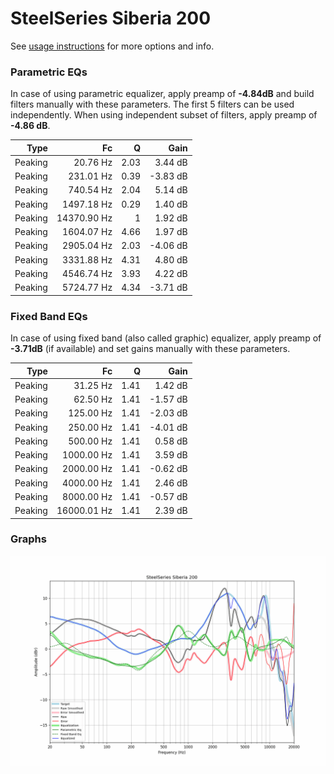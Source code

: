 # SteelSeries Siberia 200
See [usage instructions](https://github.com/jaakkopasanen/AutoEq#usage) for more options and info.

### Parametric EQs
In case of using parametric equalizer, apply preamp of **-4.84dB** and build filters manually
with these parameters. The first 5 filters can be used independently.
When using independent subset of filters, apply preamp of **-4.86 dB**.

| Type    | Fc          |    Q | Gain     |
|--------:|------------:|-----:|---------:|
| Peaking | 20.76 Hz    | 2.03 | 3.44 dB  |
| Peaking | 231.01 Hz   | 0.39 | -3.83 dB |
| Peaking | 740.54 Hz   | 2.04 | 5.14 dB  |
| Peaking | 1497.18 Hz  | 0.29 | 1.40 dB  |
| Peaking | 14370.90 Hz | 1    | 1.92 dB  |
| Peaking | 1604.07 Hz  | 4.66 | 1.97 dB  |
| Peaking | 2905.04 Hz  | 2.03 | -4.06 dB |
| Peaking | 3331.88 Hz  | 4.31 | 4.80 dB  |
| Peaking | 4546.74 Hz  | 3.93 | 4.22 dB  |
| Peaking | 5724.77 Hz  | 4.34 | -3.71 dB |

### Fixed Band EQs
In case of using fixed band (also called graphic) equalizer, apply preamp of **-3.71dB**
(if available) and set gains manually with these parameters.

| Type    | Fc          |    Q | Gain     |
|--------:|------------:|-----:|---------:|
| Peaking | 31.25 Hz    | 1.41 | 1.42 dB  |
| Peaking | 62.50 Hz    | 1.41 | -1.57 dB |
| Peaking | 125.00 Hz   | 1.41 | -2.03 dB |
| Peaking | 250.00 Hz   | 1.41 | -4.01 dB |
| Peaking | 500.00 Hz   | 1.41 | 0.58 dB  |
| Peaking | 1000.00 Hz  | 1.41 | 3.59 dB  |
| Peaking | 2000.00 Hz  | 1.41 | -0.62 dB |
| Peaking | 4000.00 Hz  | 1.41 | 2.46 dB  |
| Peaking | 8000.00 Hz  | 1.41 | -0.57 dB |
| Peaking | 16000.01 Hz | 1.41 | 2.39 dB  |

### Graphs
![](./SteelSeries%20Siberia%20200.png)